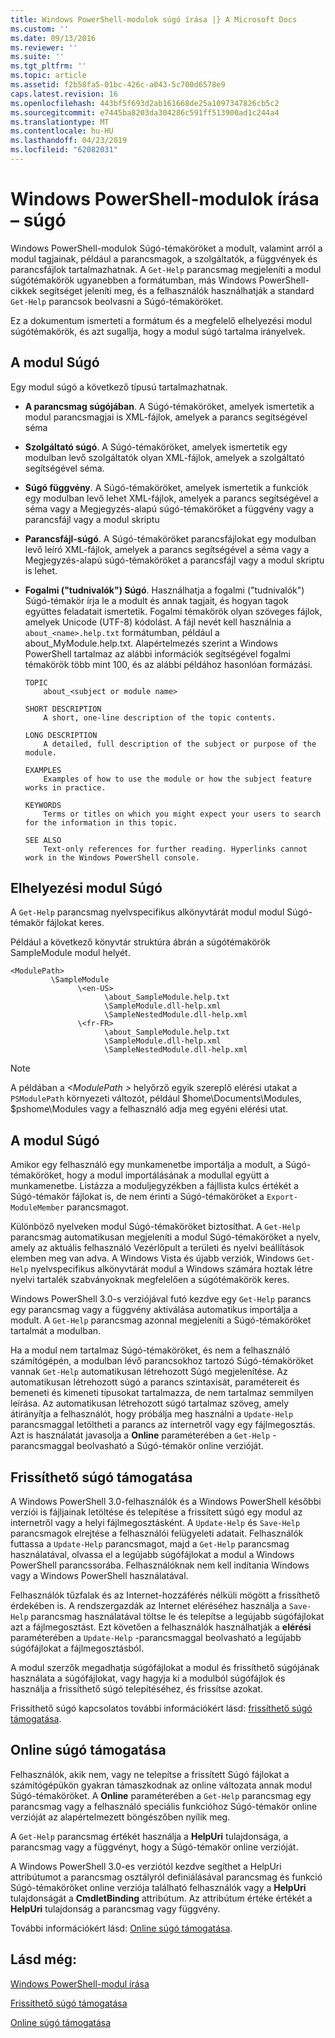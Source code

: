 ```yaml
---
title: Windows PowerShell-modulok súgó írása |} A Microsoft Docs
ms.custom: ''
ms.date: 09/13/2016
ms.reviewer: ''
ms.suite: ''
ms.tgt_pltfrm: ''
ms.topic: article
ms.assetid: f2b58fa5-01bc-426c-a043-5c700d6578e9
caps.latest.revision: 16
ms.openlocfilehash: 443bf5f693d2ab161668de25a1097347826cb5c2
ms.sourcegitcommit: e7445ba8203da304286c591ff513900ad1c244a4
ms.translationtype: MT
ms.contentlocale: hu-HU
ms.lasthandoff: 04/23/2019
ms.locfileid: "62082031"
---
```

# <a name="writing-help-for-windows-powershell-modules"></a>Windows PowerShell-modulok írása – súgó

Windows PowerShell-modulok Súgó-témaköröket a modult, valamint arról a modul tagjainak, például a parancsmagok, a szolgáltatók, a függvények és parancsfájlok tartalmazhatnak. A `Get-Help` parancsmag megjeleníti a modul súgótémakörök ugyanebben a formátumban, más Windows PowerShell-cikkek segítséget jeleníti meg, és a felhasználók használhatják a standard `Get-Help` parancsok beolvasni a Súgó-témaköröket.

Ez a dokumentum ismerteti a formátum és a megfelelő elhelyezési modul súgótémakörök, és azt sugallja, hogy a modul súgó tartalma irányelvek.

## <a name="types-of-module-help"></a>A modul Súgó

Egy modul súgó a következő típusú tartalmazhatnak.

- **A parancsmag súgójában**. A Súgó-témaköröket, amelyek ismertetik a modul parancsmagjai is XML-fájlok, amelyek a parancs segítségével séma

- **Szolgáltató súgó**. A Súgó-témaköröket, amelyek ismertetik egy modulban levő szolgáltatók olyan XML-fájlok, amelyek a szolgáltató segítségével séma.

- **Súgó függvény**. A Súgó-témaköröket, amelyek ismertetik a funkciók egy modulban levő lehet XML-fájlok, amelyek a parancs segítségével a séma vagy a Megjegyzés-alapú súgó-témaköröket a függvény vagy a parancsfájl vagy a modul skriptu

- **Parancsfájl-súgó**. A Súgó-témaköröket parancsfájlokat egy modulban levő leíró XML-fájlok, amelyek a parancs segítségével a séma vagy a Megjegyzés-alapú súgó-témaköröket a parancsfájl vagy a modul skriptu is lehet.

- **Fogalmi ("tudnivalók") Súgó**. Használhatja a fogalmi ("tudnivalók") Súgó-témakör írja le a modult és annak tagjait, és hogyan tagok együttes feladatait ismertetik. Fogalmi témakörök olyan szöveges fájlok, amelyek Unicode (UTF-8) kódolást. A fájl nevét kell használnia a `about_<name>.help.txt` formátumban, például a about_MyModule.help.txt. Alapértelmezés szerint a Windows PowerShell tartalmaz az alábbi információk segítségével fogalmi témakörök több mint 100, és az alábbi példához hasonlóan formázási.

  ```
  TOPIC
      about_<subject or module name>

  SHORT DESCRIPTION
      A short, one-line description of the topic contents.

  LONG DESCRIPTION
      A detailed, full description of the subject or purpose of the module.

  EXAMPLES
      Examples of how to use the module or how the subject feature works in practice.

  KEYWORDS
      Terms or titles on which you might expect your users to search for the information in this topic.

  SEE ALSO
      Text-only references for further reading. Hyperlinks cannot work in the Windows PowerShell console.

  ```

## <a name="placement-of-module-help"></a>Elhelyezési modul Súgó

A `Get-Help` parancsmag nyelvspecifikus alkönyvtárát modul modul Súgó-témakör fájlokat keres.

Például a következő könyvtár struktúra ábrán a súgótémakörök SampleModule modul helyét.

```
<ModulePath>
         \SampleModule
               \<en-US>
                     \about_SampleModule.help.txt
                     \SampleModule.dll-help.xml
                     \SampleNestedModule.dll-help.xml
               \<fr-FR>
                     \about_SampleModule.help.txt
                     \SampleModule.dll-help.xml
                     \SampleNestedModule.dll-help.xml

```

> [!NOTE]
> A példában a  *\<ModulePath >* helyőrző egyik szereplő elérési utakat a `PSModulePath` környezeti változót, például $home\Documents\Modules, $pshome\Modules vagy a felhasználó adja meg egyéni elérési utat.

## <a name="getting-module-help"></a>A modul Súgó

Amikor egy felhasználó egy munkamenetbe importálja a modult, a Súgó-témaköröket, hogy a modul importálásának a modullal együtt a munkamenetbe. Listázza a moduljegyzékben a fájllista kulcs értékét a Súgó-témakör fájlokat is, de nem érinti a Súgó-témaköröket a `Export-ModuleMember` parancsmagot.

Különböző nyelveken modul Súgó-témaköröket biztosíthat. A `Get-Help` parancsmag automatikusan megjeleníti a modul Súgó-témaköröket a nyelv, amely az aktuális felhasználó Vezérlőpult a területi és nyelvi beállítások elemben meg van adva. A Windows Vista és újabb verziók, Windows `Get-Help` nyelvspecifikus alkönyvtárát modul a Windows számára hoztak létre nyelvi tartalék szabványoknak megfelelően a súgótémakörök keres.

Windows PowerShell 3.0-s verziójával futó kezdve egy `Get-Help` parancs egy parancsmag vagy a függvény aktiválása automatikus importálja a modult. A `Get-Help` parancsmag azonnal megjeleníti a Súgó-témaköröket tartalmát a modulban.

Ha a modul nem tartalmaz Súgó-témaköröket, és nem a felhasználó számítógépén, a modulban lévő parancsokhoz tartozó Súgó-témaköröket vannak `Get-Help` automatikusan létrehozott Súgó megjelenítése. Az automatikusan létrehozott súgó a parancs szintaxisát, paramétereit és bemeneti és kimeneti típusokat tartalmazza, de nem tartalmaz semmilyen leírása. Az automatikusan létrehozott súgó tartalmaz szöveg, amely átirányítja a felhasználót, hogy próbálja meg használni a `Update-Help` parancsmaggal letöltheti a parancs az internetről vagy egy fájlmegosztás. Azt is használatát javasolja a **Online** paraméterében a `Get-Help` -parancsmaggal beolvasható a Súgó-témakör online verzióját.

## <a name="supporting-updatable-help"></a>Frissíthető súgó támogatása

A Windows PowerShell 3.0-felhasználók és a Windows PowerShell későbbi verziói is fájljainak letöltése és telepítése a frissített súgó egy modul az internetről vagy a helyi fájlmegosztásként. A `Update-Help` és `Save-Help` parancsmagok elrejtése a felhasználói felügyeleti adatait. Felhasználók futtassa a `Update-Help` parancsmagot, majd a `Get-Help` parancsmag használatával, olvassa el a legújabb súgófájlokat a modul a Windows PowerShell parancssorába. Felhasználóknak nem kell indítania Windows vagy a Windows PowerShell használatával.

Felhasználók tűzfalak és az Internet-hozzáférés nélküli mögött a frissíthető érdekében is. A rendszergazdák az Internet eléréséhez használja a `Save-Help` parancsmag használatával töltse le és telepítse a legújabb súgófájlokat azt a fájlmegosztást. Ezt követően a felhasználók használhatják a **elérési** paraméterében a `Update-Help` -parancsmaggal beolvasható a legújabb súgófájlokat a fájlmegosztásból.

A modul szerzők megadhatja súgófájlokat a modul és frissíthető súgójának használata a súgófájlokat, vagy hagyja ki a modulból súgófájlok és használja a frissíthető súgó telepítéséhez, és frissítse azokat.

Frissíthető súgó kapcsolatos további információkért lásd: [frissíthető súgó támogatása](./supporting-updatable-help.md).

## <a name="supporting-online-help"></a>Online súgó támogatása

Felhasználók, akik nem, vagy ne telepítse a frissített Súgó fájlokat a számítógépükön gyakran támaszkodnak az online változata annak modul Súgó-témaköröket. A **Online** paraméterében a `Get-Help` parancsmag egy parancsmag vagy a felhasználó speciális funkcióhoz Súgó-témakör online verzióját az alapértelmezett böngészőben nyílik meg.

A `Get-Help` parancsmag értékét használja a **HelpUri** tulajdonsága, a parancsmag vagy a függvényt, hogy a Súgó-témakör online verzióját.

A Windows PowerShell 3.0-es verziótól kezdve segíthet a HelpUri attribútumot a parancsmag osztályról definiálásával parancsmag és funkció Súgó-témaköröket online verziója található felhasználók vagy a **HelpUri** tulajdonságát a **CmdletBinding** attribútum. Az attribútum értéke értékét a **HelpUri** tulajdonság a parancsmag vagy függvény.

További információkért lásd: [Online súgó támogatása](./supporting-online-help.md).

## <a name="see-also"></a>Lásd még:

[Windows PowerShell-modul írása](./writing-a-windows-powershell-module.md)

[Frissíthető súgó támogatása](./supporting-updatable-help.md)

[Online súgó támogatása](./supporting-online-help.md)